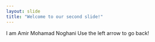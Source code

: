 ```yaml
---
layout: slide
title: "Welcome to our second slide!"
---
```

I am Amir Mohamad Noghani
Use the left arrow to go back!

